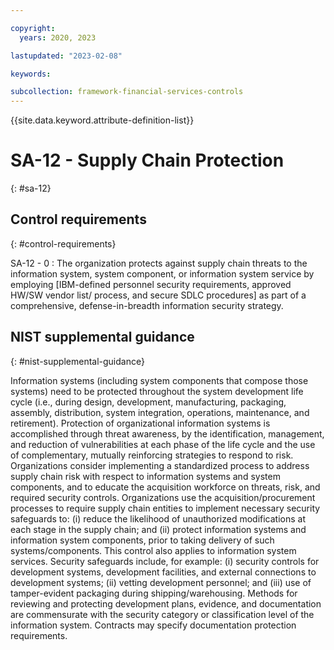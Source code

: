 ```yaml
---

copyright:
  years: 2020, 2023

lastupdated: "2023-02-08"

keywords:

subcollection: framework-financial-services-controls
---
```


{{site.data.keyword.attribute-definition-list}}

               
# SA-12 - Supply Chain Protection
{: #sa-12}

## Control requirements
{: #control-requirements}

SA-12 - 0
    : The organization protects against supply chain threats to the information system, system component, or information system service by employing [IBM-defined personnel security requirements, approved HW/SW vendor list/ process, and secure SDLC procedures] as part of a comprehensive, defense-in-breadth information security strategy.

## NIST supplemental guidance
{: #nist-supplemental-guidance}

Information systems (including system components that compose those systems) need to be protected throughout the system development life cycle (i.e., during design, development, manufacturing, packaging, assembly, distribution, system integration, operations, maintenance, and retirement). Protection of organizational information systems is accomplished through threat awareness, by the identification, management, and reduction of vulnerabilities at each phase of the life cycle and the use of complementary, mutually reinforcing strategies to respond to risk. Organizations consider implementing a standardized process to address supply chain risk with respect to information systems and system components, and to educate the acquisition workforce on threats, risk, and required security controls. Organizations use the acquisition/procurement processes to require supply chain entities to implement necessary security safeguards to: (i) reduce the likelihood of unauthorized modifications at each stage in the supply chain; and (ii) protect information systems and information system components, prior to taking delivery of such systems/components. This control also applies to information system services. Security safeguards include, for example: (i) security controls for development systems, development facilities, and external connections to development systems; (ii) vetting development personnel; and (iii) use of tamper-evident packaging during shipping/warehousing. Methods for reviewing and protecting development plans, evidence, and documentation are commensurate with the security category or classification level of the information system. Contracts may specify documentation protection requirements.





